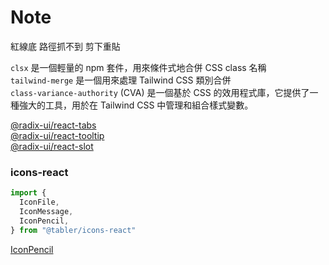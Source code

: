 # Note

紅線底 路徑抓不到 剪下重貼  

`clsx` 是一個輕量的 npm 套件，用來條件式地合併 CSS class 名稱  
`tailwind-merge` 是一個用來處理 Tailwind CSS 類別合併  
`class-variance-authority` (CVA) 是一個基於 CSS 的效用程式庫，它提供了一種強大的工具，用於在 Tailwind CSS 中管理和組合樣式變數。  


[@radix-ui/react-tabs](https://www.radix-ui.com/primitives/docs/components/tabs)  
[@radix-ui/react-tooltip](https://www.radix-ui.com/primitives/docs/components/tooltip)  
[@radix-ui/react-slot](https://www.radix-ui.com/primitives/docs/utilities/slot)  


### icons-react

```js
import {
  IconFile,
  IconMessage,
  IconPencil,
} from "@tabler/icons-react"
```

[IconPencil](https://tabler.io/icons/icon/pencil)